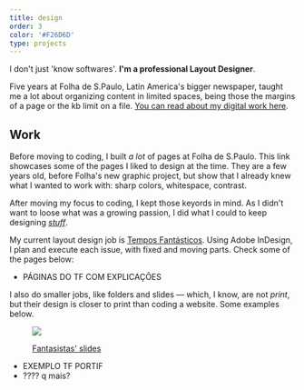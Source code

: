 ```yaml
---
title: design
order: 3
color: '#F26D6D'
type: projects
---
```


I don't just 'know softwares'. **I'm a professional Layout Designer**.

Five years at Folha de S.Paulo, Latin America's bigger newspaper, taught me a lot about organizing content in limited spaces, being those the margins of a page or the kb limit on a file. [You can read about my digital work here](/websites).

<!-- end -->

## Work

Before moving to coding, I built *a lot* of pages at Folha de S.Paulo. This link showcases some of the pages I liked to design at the time. They are a few years old, before Folha's new graphic project, but show that I already knew what I wanted to work with: sharp colors, whitespace, contrast.

After moving my focus to coding, I kept those keyords in mind. As I didn't want to loose what was a growing passion, I did what I could to keep designing [*stuff*](/about).

My current layout design job is [Tempos Fantásticos](/tf). Using Adobe InDesign, I plan and execute each issue, with fixed and moving parts. Check some of the pages below:

- PÁGINAS DO TF COM EXPLICAÇÕES

I also do smaller jobs, like folders and slides — which, I know, are not *print*, but their design is closer to print than coding a website. Some examples below.

<figure>

![](/assets/fantasistas1.jpg)

[Fantasistas' slides](/portfolio/fantasistas)

</figure>

<!-- <figure>

![]()

[Tempos Fantásticos' portfolio](/)

</figure> -->

- EXEMPLO TF PORTIF
- ???? q mais?
